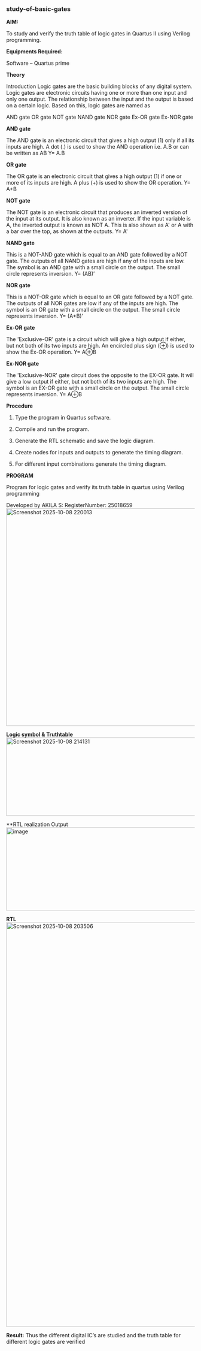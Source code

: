 ### study-of-basic-gates

**AIM:** 

To study and verify the truth table of logic gates in Quartus II using Verilog programming.

**Equipments Required:**

Software – Quartus prime 

**Theory**

Introduction Logic gates are the basic building blocks of any digital system. Logic gates are electronic circuits having one or more than one input and only one output. The relationship between the input and the output is based on a certain logic. Based on this, logic gates are named as

AND gate OR gate NOT gate NAND gate NOR gate Ex-OR gate Ex-NOR gate

**AND gate**

The AND gate is an electronic circuit that gives a high output (1) only if all its inputs are high. A dot (.) is used to show the AND operation i.e. A.B or can be written as AB
Y= A.B

**OR gate** 

The OR gate is an electronic circuit that gives a high output (1) if one or more of its inputs are high. A plus (+) is used to show the OR operation.
Y= A+B

**NOT gate**

The NOT gate is an electronic circuit that produces an inverted version of the input at its output. It is also known as an inverter. If the input variable is A, the inverted output is known as NOT A. This is also shown as A' or A with a bar over the top, as shown at the outputs.
Y= A'

**NAND gate**

This is a NOT-AND gate which is equal to an AND gate followed by a NOT gate. The outputs of all NAND gates are high if any of the inputs are low. The symbol is an AND gate with a small circle on the output. The small circle represents inversion.
Y= (AB)’

**NOR gate**

This is a NOT-OR gate which is equal to an OR gate followed by a NOT gate. The outputs of all NOR gates are low if any of the inputs are high. The symbol is an OR gate with a small circle on the output. The small circle represents inversion.
Y= (A+B)’

**Ex-OR gate**

The 'Exclusive-OR' gate is a circuit which will give a high output if either, but not both of its two inputs are high. An encircled plus sign (⊕) is used to show the Ex-OR operation.
Y= A⊕B

**Ex-NOR gate**

The 'Exclusive-NOR' gate circuit does the opposite to the EX-OR gate. It will give a low output if either, but not both of its two inputs are high. The symbol is an EX-OR gate with a small circle on the output. The small circle represents inversion.
Y= A⊕B

**Procedure** 

1.	Type the program in Quartus software.

2.	Compile and run the program.

3.	Generate the RTL schematic and save the logic diagram.

4.	Create nodes for inputs and outputs to generate the timing diagram.

5.	For different input combinations generate the timing diagram.


**PROGRAM**

Program for logic gates and verify its truth table in quartus using Verilog programming

 Developed by AKILA S: RegisterNumber: 25018659
 <img width="1380" height="581" alt="Screenshot 2025-10-08 220013" src="https://github.com/user-attachments/assets/0b30da14-cd22-432a-8fe3-4d549ef43930" />

 
**Logic symbol & Truthtable**
<img width="1089" height="209" alt="Screenshot 2025-10-08 214131" src="https://github.com/user-attachments/assets/ad9b8e8b-cec6-4508-8471-b434f5fd857a" />



**RTL realization Output
<img width="1302" height="222" alt="image" src="https://github.com/user-attachments/assets/248e4ac9-cf0f-4020-89a7-953bd7cfa375" />



**RTL**
<img width="1920" height="1080" alt="Screenshot 2025-10-08 203506" src="https://github.com/user-attachments/assets/a3c7a636-83a9-43ae-b6a3-290c691e06c4" />


**Result:**
Thus the different digital IC’s are studied and the truth table for different logic gates are verified


